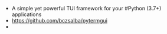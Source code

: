 - A simple yet powerful TUI framework for your #Python (3.7+) applications
- https://github.com/bczsalba/pytermgui
-